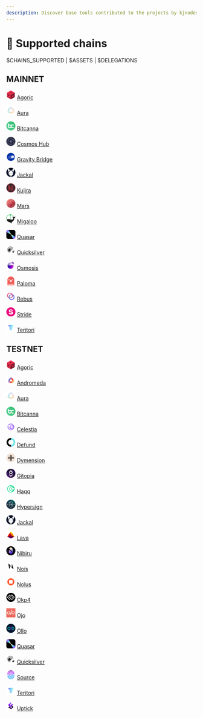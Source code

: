 ```yaml
---
description: Discover base tools contributed to the projects by kjnodes team.
---
```


# 🖤 Supported chains

$CHAINS_SUPPORTED | $ASSETS | $DELEGATIONS

## MAINNET

<img src="https://raw.githubusercontent.com/kj89/cosmos-images/main/icons/agoric.png" alt="" data-size="line"> [Agoric](mainnet/agoric/)

<img src="https://raw.githubusercontent.com/kj89/cosmos-images/main/icons/aura.png" alt="" data-size="line"> [Aura](mainnet/aura/)

<img src="https://raw.githubusercontent.com/kj89/cosmos-images/main/icons/bitcanna.png" alt="" data-size="line"> [Bitcanna](mainnet/bitcanna/)

<img src="https://raw.githubusercontent.com/kj89/cosmos-images/main/icons/cosmoshub.png" alt="" data-size="line"> [Cosmos Hub](mainnet/cosmoshub/)

<img src="https://raw.githubusercontent.com/kj89/cosmos-images/main/icons/gravitybridge.png" alt="" data-size="line"> [Gravity Bridge](mainnet/gravitybridge/)

<img src="https://raw.githubusercontent.com/kj89/cosmos-images/main/icons/jackal.png" alt="" data-size="line"> [Jackal](mainnet/jackal/)

<img src="https://raw.githubusercontent.com/kj89/cosmos-images/main/icons/kujira.png" alt="" data-size="line"> [Kujira](mainnet/kujira/)

<img src="https://raw.githubusercontent.com/kj89/cosmos-images/main/icons/mars.png" alt="" data-size="line"> [Mars](mainnet/mars/)

<img src="https://raw.githubusercontent.com/kj89/cosmos-images/main/icons/migaloo.png" alt="" data-size="line"> [Migaloo](mainnet/migaloo/)

<img src="https://raw.githubusercontent.com/kj89/cosmos-images/main/icons/quasar.png" alt="" data-size="line"> [Quasar](mainnet/quasar/)

<img src="https://raw.githubusercontent.com/kj89/cosmos-images/main/icons/quicksilver.png" alt="" data-size="line"> [Quicksilver](mainnet/quicksilver/)

<img src="https://raw.githubusercontent.com/kj89/cosmos-images/main/icons/osmosis.png" alt="" data-size="line"> [Osmosis](mainnet/osmosis/)

<img src="https://raw.githubusercontent.com/kj89/cosmos-images/main/icons/paloma.png" alt="" data-size="line"> [Paloma](mainnet/paloma/)

<img src="https://raw.githubusercontent.com/kj89/cosmos-images/main/icons/rebus.png" alt="" data-size="line"> [Rebus](mainnet/rebus/)

<img src="https://raw.githubusercontent.com/kj89/cosmos-images/main/icons/stride.png" alt="" data-size="line"> [Stride](mainnet/stride/)

<img src="https://raw.githubusercontent.com/kj89/cosmos-images/main/icons/teritori.png" alt="" data-size="line"> [Teritori](mainnet/teritori/)


## TESTNET

<img src="https://raw.githubusercontent.com/kj89/cosmos-images/main/icons/agoric.png" alt="" data-size="line"> [Agoric](testnet/agoric/)

<img src="https://raw.githubusercontent.com/kj89/cosmos-images/main/icons/andromeda.png" alt="" data-size="line"> [Andromeda](testnet/andromeda/)

<img src="https://raw.githubusercontent.com/kj89/cosmos-images/main/icons/aura.png" alt="" data-size="line"> [Aura](testnet/aura/)

<img src="https://raw.githubusercontent.com/kj89/cosmos-images/main/icons/bitcanna.png" alt="" data-size="line"> [Bitcanna](testnet/bitcanna/)

<img src="https://raw.githubusercontent.com/kj89/cosmos-images/main/icons/celestia.png" alt="" data-size="line"> [Celestia](testnet/celestia/)

<img src="https://raw.githubusercontent.com/kj89/cosmos-images/main/icons/defund.png" alt="" data-size="line"> [Defund](testnet/defund/)

<img src="https://raw.githubusercontent.com/kj89/cosmos-images/main/icons/dymension.png" alt="" data-size="line"> [Dymension](testnet/dymension/)

<img src="https://raw.githubusercontent.com/kj89/cosmos-images/main/icons/gitopia.png" alt="" data-size="line"> [Gitopia](testnet/gitopia/)

<img src="https://raw.githubusercontent.com/kj89/cosmos-images/main/icons/haqq.png" alt="" data-size="line"> [Haqq](testnet/haqq/)

<img src="https://raw.githubusercontent.com/kj89/cosmos-images/main/icons/hypersign.png" alt="" data-size="line"> [Hypersign](testnet/hypersign/)

<img src="https://raw.githubusercontent.com/kj89/cosmos-images/main/icons/jackal.png" alt="" data-size="line"> [Jackal](testnet/jackal/)

<img src="https://raw.githubusercontent.com/kj89/cosmos-images/main/icons/lava.png" alt="" data-size="line"> [Lava](testnet/lava/)

<img src="https://raw.githubusercontent.com/kj89/cosmos-images/main/icons/nibiru.png" alt="" data-size="line"> [Nibiru](testnet/nibiru/)

<img src="https://raw.githubusercontent.com/kj89/cosmos-images/main/icons/nois.png" alt="" data-size="line"> [Nois](testnet/nois/)

<img src="https://raw.githubusercontent.com/kj89/cosmos-images/main/icons/nolus.png" alt="" data-size="line"> [Nolus](testnet/nolus/)

<img src="https://raw.githubusercontent.com/kj89/cosmos-images/main/icons/okp4.png" alt="" data-size="line"> [Okp4](testnet/okp4/)

<img src="https://raw.githubusercontent.com/kj89/cosmos-images/main/icons/ojo.png" alt="" data-size="line"> [Ojo](testnet/ojo/)

<img src="https://raw.githubusercontent.com/kj89/cosmos-images/main/icons/ollo.png" alt="" data-size="line"> [Ollo](testnet/ollo/)

<img src="https://raw.githubusercontent.com/kj89/cosmos-images/main/icons/quasar.png" alt="" data-size="line"> [Quasar](testnet/quasar/)

<img src="https://raw.githubusercontent.com/kj89/cosmos-images/main/icons/quicksilver.png" alt="" data-size="line"> [Quicksilver](testnet/quicksilver/)

<img src="https://raw.githubusercontent.com/kj89/cosmos-images/main/icons/source.png" alt="" data-size="line"> [Source](testnet/source/)

<img src="https://raw.githubusercontent.com/kj89/cosmos-images/main/icons/teritori.png" alt="" data-size="line"> [Teritori](testnet/teritori/)

<img src="https://raw.githubusercontent.com/kj89/cosmos-images/main/icons/uptick.png" alt="" data-size="line"> [Uptick](testnet/uptick/)

